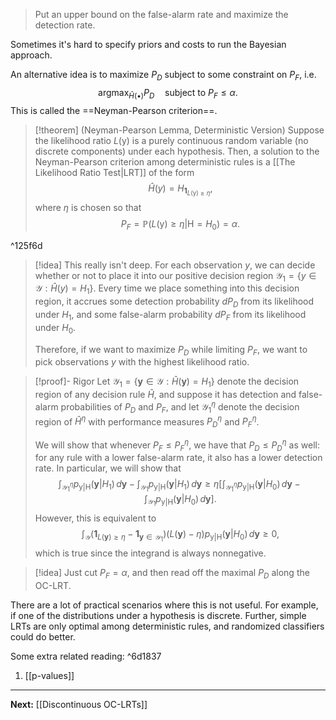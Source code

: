 > Put an upper bound on the false-alarm rate and maximize the detection rate.

Sometimes it's hard to specify priors and costs to run the Bayesian approach.

An alternative idea is to maximize $P_{D}$ subject to some constraint on $P_{F}$, i.e.
$$
\text{argmax}_{\hat{H}(\bullet)}P_{D}\quad\text{subject to }P_{F}\leq \alpha.
$$
This is called the ==Neyman-Pearson criterion==.

> [!theorem] (Neyman-Pearson Lemma, Deterministic Version)
> Suppose the likelihood ratio $L(\boldsymbol{\mathsf{y}})$ is a purely continuous random variable (no discrete components) under each hypothesis. Then, a solution to the Neyman-Pearson criterion among deterministic rules is a [[The Likelihood Ratio Test|LRT]] of the form
> $$
> \hat{H}(y)=H_{\mathbf{1}_{L(\boldsymbol{\mathsf{y}})\geq \eta}},
> $$
> where $\eta$ is chosen so that
> $$
> P_{F}=\mathbb{P}(L(\boldsymbol{\mathsf{y}})\geq \eta|\mathsf{H}=H_{0})=\alpha.
> $$

^125f6d

> [!idea]
> This really isn't deep. For each observation $y$, we can decide whether or not to place it into our positive decision region $\mathcal{Y}_{1}=\{ y\in \mathcal{Y} : \hat{H}(y)=H_{1} \}$. Every time we place something into this decision region, it accrues some detection probability $dP_{D}$ from its likelihood under $H_{1}$, and some false-alarm probability $dP_{F}$ from its likelihood under $H_{0}$.
> 
> Therefore, if we want to maximize $P_{D}$ while limiting $P_{F}$, we want to pick observations $y$ with the highest likelihood ratio. 

> [!proof]- Rigor
> Let $\mathcal{Y}_{1}=\{ \mathbf{y}\in \mathcal{Y} : \hat{H}(\mathbf{y})=H_{1} \}$ denote the decision region of any decision rule $\hat{H}$, and suppose it has detection and false-alarm probabilities of $P_{D}$ and $P_{F}$, and let $\mathcal{Y}_{1}^{\eta}$ denote the decision region of $\hat{H}^{\eta}$ with performance measures $P_{D}^{\eta}$ and $P_{F}^{\eta}$. 
> 
> We will show that whenever $P_{F}\leq P_{F}^{\eta}$, we have that $P_{D}\leq P_{D}^{\eta}$ as well: for any rule with a lower false-alarm rate, it also has a lower detection rate. In particular, we will show that
> $$
> \int_{\mathcal{Y}_{1}^{\eta}} p_{\boldsymbol{\mathsf{y}}|\mathsf{H}}(\mathbf{y}|H_{1}) \, d\mathbf{y}
> -\int_{\mathcal{Y}_{1}}p_{\boldsymbol{\mathsf{y}}|\mathsf{H}}(\mathbf{y}|H_{1}) \, d\mathbf{y}
> \geq \eta \left[ 
> \int_{\mathcal{Y}_{1}^{\eta}}p_{\boldsymbol{\mathsf{y}}|\mathsf{H}}(\mathbf{y}|H_{0}) \, d\mathbf{y}
> -\int_{\mathcal{Y}_{1}}p_{\boldsymbol{\mathsf{y}}|\mathsf{H}}(\mathbf{y}|H_{0}) \, d\mathbf{y} 
> \right].
> $$
> However, this is equivalent to
> $$
> \int_{\mathcal{Y}}(\mathbf{1}_{L(\mathbf{y})\geq \eta}-\mathbf{1}_{\mathbf{y}\in \mathcal{Y}_{1}})(L(\mathbf{y})-\eta)p_{\boldsymbol{\mathsf{y}}|\mathsf{H}}(\mathbf{y}|H_{0}) \, d\mathbf{y}\geq 0,
> $$
> which is true since the integrand is always nonnegative.

> [!idea]
> Just cut $P_{F}=\alpha$, and then read off the maximal $P_{D}$ along the OC-LRT.

There are a lot of practical scenarios where this is not useful. For example, if one of the distributions under a hypothesis is discrete. Further, simple LRTs are only optimal among deterministic rules, and randomized classifiers could do better. 

Some extra related reading: ^6d1837

1. [[p-values]]

---

**Next:** [[Discontinuous OC-LRTs]]
